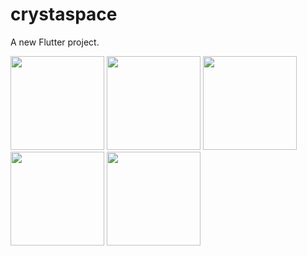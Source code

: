 # crystaspace

A new Flutter project.

<img src="https://user-images.githubusercontent.com/67114557/108102484-9c125680-70ae-11eb-9ee7-92962177673b.jpeg" width="150">
<img src="https://user-images.githubusercontent.com/67114557/108102487-9e74b080-70ae-11eb-9a3d-c63793bde71b.jpeg" width="150">
<img src="ttps://user-images.githubusercontent.com/67114557/108102491-9f0d4700-70ae-11eb-95f8-2fc0858f2fa4.jpeg" width="150">
<img src="https://user-images.githubusercontent.com/67114557/108102497-a03e7400-70ae-11eb-91fb-4646ace6b821.jpeg" width="150">
<img src="https://user-images.githubusercontent.com/67114557/108102502-a0d70a80-70ae-11eb-9c06-78416e154438.jpeg" width="150">
